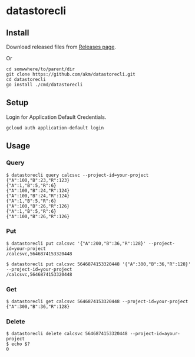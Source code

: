 # datastorecli

## Install

Download released files from [Releases page](https://github.com/akm/datastorecli/releases).

Or

```
cd somwwhere/to/parent/dir
git clone https://github.com/akm/datastorecli.git
cd datastorecli
go install ./cmd/datastorecli
```

## Setup

Login for Application Default Credentials.

```
gcloud auth application-default login
```

## Usage

### Query

```
$ datastorecli query calcsvc --project-id=your-project
{"A":100,"B":23,"R":123}
{"A":1,"B":5,"R":6}
{"A":100,"B":24,"R":124}
{"A":100,"B":24,"R":124}
{"A":1,"B":5,"R":6}
{"A":100,"B":26,"R":126}
{"A":1,"B":5,"R":6}
{"A":100,"B":26,"R":126}
```

### Put

```
$ datastorecli put calcsvc '{"A":200,"B":36,"R":128}' --project-id=your-project
/calcsvc,5646874153320448
```

```
$ datastorecli put calcsvc 5646874153320448 '{"A":300,"B":36,"R":128}' --project-id=your-project
/calcsvc,5646874153320448
```

### Get

```
$ datastorecli get calcsvc 5646874153320448 --project-id=your-project
{"A":300,"B":36,"R":128}
```

### Delete

```
$ datastorecli delete calcsvc 5646874153320448 --project-id=ayour-project
$ echo $?
0
```
